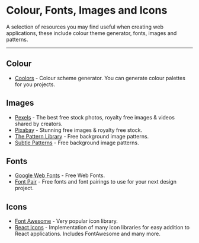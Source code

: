 # Colour, Fonts, Images and Icons

A selection of resources you may find useful when creating web applications, these include colour theme generator, fonts, images and patterns.

---

## Colour

- [Coolors](https://coolor.co) - Colour scheme generator. You can generate colour palettes for you projects.

## Images

- [Pexels](https://pexels.com) - The best free stock photos, royalty free images & videos shared by creators.
- [Pixabay](https://pixabay.com) - Stunning free images & royalty free stock.
- [The Pattern Library](http://thepatternlibrary.com/) - Free background image patterns.
- [Subtle Patterns](https://www.toptal.com/designers/subtlepatterns/) - Free background image patterns.

## Fonts

- [Google Web Fonts](https://fonts.google.com) - Free Web Fonts.
- [Font Pair](https://fontpair.co) - Free fonts and font pairings to use for your next design project.

## Icons

- [Font Awesome](https://fontawesome.com/) - Very popular icon library.
- [React Icons](https://react-icons.github.io/react-icons/) - Implementation of many icon libraries for easy addition to React applications. Includes FontAwesome and many more.
